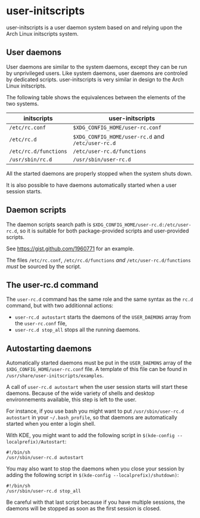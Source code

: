user-initscripts
================

user-initscripts is a user daemon system based on and relying upon the Arch Linux initscripts
system.

User daemons
------------

User daemons are similar to the system daemons, except they can be run by unprivileged users.
Like system daemons, user daemons are controled by dedicated scripts.
user-initscripts is very similar in design to the Arch Linux initscripts.

The following table shows the equivalences between the elements of the two systems.

| **initscripts**                   | **user-initscripts**                              |
|-----------------------------------|---------------------------------------------------|
| `/etc/rc.conf`                    | `$XDG_CONFIG_HOME/user-rc.conf`                   |
| `/etc/rc.d`                       | `$XDG_CONFIG_HOME/user-rc.d` and `/etc/user-rc.d` |
| `/etc/rc.d/functions`             | `/etc/user-rc.d/functions`                        |
| `/usr/sbin/rc.d`                  | `/usr/sbin/user-rc.d`                             |


All the started daemons are properly stopped when the system shuts down.


It is also possible to have daemons automatically started when a user session starts.

Daemon scripts
--------------

The daemon scripts search path is `$XDG_CONFIG_HOME/user-rc.d:/etc/user-rc.d`, so it is suitable for
both package-provided scripts and user-provided scripts.


See https://gist.github.com/1960771 for an example.


The files `/etc/rc.conf`, `/etc/rc.d/functions` *and* `/etc/user-rc.d/functions` *must* be sourced
by the script.

The user-rc.d command
---------------------

The `user-rc.d` command has the same role and the same syntax as the `rc.d` command, but with two
additionnal actions:

 * `user-rc.d autostart` starts the daemons of the `USER_DAEMONS` array from the `user-rc.conf`
   file,
 * `user-rc.d stop_all` stops all the running daemons.

Autostarting daemons
--------------------
Automatically started daemons must be put in the `USER_DAEMONS` array of the
`$XDG_CONFIG_HOME/user-rc.conf` file. A template of this file can be found in
`/usr/share/user-initscripts/examples`.

A call of `user-rc.d autostart` when the user session starts will start these daemons.
Because of the wide variety of shells and desktop environnements available, this step is left to the
user.

For instance, if you use bash you might want to put `/usr/sbin/user-rc.d autostart` in your
`~/.bash_profile`, so that daemons are automatically started when you enter a login shell.

With KDE, you might want to add the following script in `$(kde-config --localprefix)/Autostart`:

    #!/bin/sh
    /usr/sbin/user-rc.d autostart

You may also want to stop the daemons when you close your session by adding the following script in
`$(kde-config --localprefix)/shutdown)`:

    #!/bin/sh
    /usr/sbin/user-rc.d stop_all

Be careful with that last script because if you have multiple sessions, the daemons will be stopped
as soon as the first session is closed.


